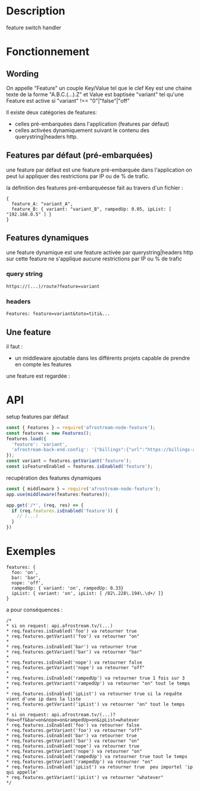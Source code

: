 # Description

feature switch handler

# Fonctionnement

## Wording

On appelle "Feature" un couple Key/Value tel que le clef Key est une chaine texte de la forme "A.B.C.(...).Z"
 et Value est baptisée "variant" tel qu'une Feature est active si "variant" !== "0"|"false"|"off"

Il existe deux catégories de features:
 - celles pré-embarquées dans l'application (features par défaut)
 - celles activées dynamiquement suivant le contenu des querystring|headers http.

## Features par défaut (pré-embarquées)

une feature par défaut est une feature pré-embarquée dans l'application
on peut lui appliquer des restrictions par IP ou de % de trafic.

la définition des features pré-embarquéesse fait au travers d'un fichier :

```
{
  feature_A: "variant_A",
  feature_B: { variant: "variant_B", rampedUp: 0.05, ipList: [ "192.168.0.5" ] }
}
```

## Features dynamiques

une feature dynamique est une feature activée par querystring|headers http
sur cette feature ne s'applique aucune restrictions par IP ou % de trafic

### query string

```
https://(...)/route?feature=variant
```

### headers

```
Features: feature=variant&toto=titi&...
```

## Une feature

il faut :
 - un middleware ajoutable dans les différents projets capable de prendre en compte les features

une feature est regardée :


# API

setup features par défaut

```js
const { Features } = require('afrostream-node-feature');
const features = new Features();
features.load({
  'feature': 'variant',
  'afrostream-back-end.config': '{"billings":{"url":"https://billings-api-pr440.herokuapp.com"}}'
});
const variant = features.getVariant('feature');
const isFeatureEnabled = features.isEnabled('feature');
```

recupération des features dynamiques

```js
const { middleware } = require('afrostream-node-feature');
app.use(middleware(features:features));

app.get('/*', (req, res) => {
  if (req.features.isEnabled('feature')) {
    // (...)
  }
})
```

# Exemples

```
features: {
  foo: 'on',
  bar: 'bar',
  nope: 'off',
  rampedUp: { variant: 'on', rampedUp: 0.33}
  ipList: { variant: 'on', ipList: [ /82\.228\.194\.\d+/ ]}
}
```

a pour conséquences :

```
/*
* si on request: api.afrostream.tv/(...)
* req.features.isEnabled('foo') va retourner true
* req.features.getVariant('foo') va retourner "on"
*
* req.features.isEnabled('bar') va retourner true
* req.features.getVariant('bar') va retourner "bar"
*
* req.features.isEnabled('nope') va retourner false
* req.features.getVariant('nope') va retourner "off"
*
* req.features.isEnabled('rampedUp') va retourner true 1 fois sur 3
* req.features.getVariant('rampedUp') va retourner "on" tout le temps
*
* req.features.isEnabled('ipList') va retourner true si la requête vient d'une ip dans la liste
* req.features.getVariant('ipList') va retourner "on" tout le temps
*
* si on request: api.afrostream.tv/(...)?foo=off&bar=on&nope=on&rampedUp=on&ipList=whatever
* req.features.isEnabled('foo') va retourner false
* req.features.getVariant('foo') va retourner "off"
* req.features.isEnabled('bar') va retourner true
* req.features.getVariant('bar') va retourner "on"
* req.features.isEnabled('nope') va retourner true
* req.features.getVariant('nope') va retourner "on"
* req.features.isEnabled('rampedUp') va retourner true tout le temps
* req.features.getVariant('rampedUp') va retourner "on"
* req.features.isEnabled('ipList') va retourner true  peu importel 'ip qui appelle'
* req.features.getVariant('ipList') va retourner "whatever"
*/
```

